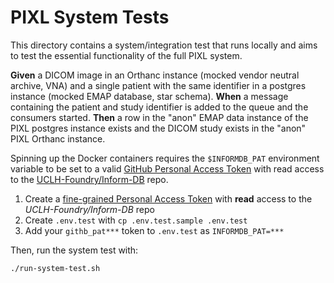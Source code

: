 # PIXL System Tests

This directory contains a system/integration test that runs locally and aims to
test the essential functionality of the full PIXL system.

**Given** a DICOM image in an Orthanc instance (mocked vendor
neutral archive, VNA) and a single patient with the same identifier in a
postgres instance (mocked EMAP database, star schema).
**When** a message containing the patient and study identifier is added to the
queue and the consumers started.
**Then** a row in the "anon" EMAP data instance of the PIXL postgres instance exists
and the DICOM study exists in the "anon" PIXL Orthanc instance.

Spinning up the Docker containers requires the `$INFORMDB_PAT` environment variable to be set to a
valid [GitHub Personal Access Token](https://docs.github.com/en/authentication/keeping-your-account-and-data-secure/managing-your-personal-access-tokens#creating-a-fine-grained-personal-access-token)
with read access to the [UCLH-Foundry/Inform-DB](https://github.com/UCLH-Foundry/Inform-DB) repo.

1. Create a [fine-grained Personal Access Token](https://docs.github.com/en/authentication/keeping-your-account-and-data-secure/managing-your-personal-access-tokens#creating-a-fine-grained-personal-access-token)
   with **read** access to the *UCLH-Foundry/Inform-DB* repo
2. Create `.env.test` with `cp .env.test.sample .env.test`
3. Add your `githb_pat***` token to `.env.test` as `INFORMDB_PAT=***`

Then, run the system test with:

```bash
./run-system-test.sh
```
